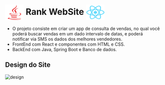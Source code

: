 <div className="Rank-WebSite">
  <h1>
    <img align="center" alt="java" height="50" width="60" src="https://github.com/devicons/devicon/blob/master/icons/java/java-plain.svg"/>
    Rank WebSite
    <img align="center" alt="react" height="50" width="60" src="https://github.com/devicons/devicon/blob/master/icons/react/react-original.svg"/>
  </h1>
</div>

- O projeto consiste em criar um app de consulta de vendas, no qual você poderá buscar vendas em um dado intervalo de datas, e poderá notificar via SMS os dados dos melhores vendedores. 
- FrontEnd com React e componentes com HTML e CSS.
- BackEnd com Java, Spring Boot e Banco de dados.

## Design do Site
<div className="Design-Site">
  <img align="center" alt="design" height="1100" width="1000" src="https://user-images.githubusercontent.com/89430801/179338751-361ceffa-a908-432a-b84e-5120d63c5847.svg"/>
</div>



